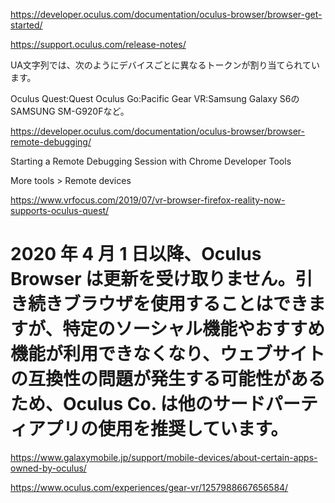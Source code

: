 https://developer.oculus.com/documentation/oculus-browser/browser-get-started/

https://support.oculus.com/release-notes/

UA文字列では、次のようにデバイスごとに異なるトークンが割り当てられています。

Oculus Quest:Quest
Oculus Go:Pacific
Gear VR:Samsung Galaxy S6のSAMSUNG SM-G920Fなど。


https://developer.oculus.com/documentation/oculus-browser/browser-remote-debugging/

Starting a Remote Debugging Session with Chrome Developer Tools

More tools > Remote devices 


https://www.vrfocus.com/2019/07/vr-browser-firefox-reality-now-supports-oculus-quest/


# 2020 年 4 月 1 日以降、Oculus Browser は更新を受け取りません。引き続きブラウザを使用することはできますが、特定のソーシャル機能やおすすめ機能が利用できなくなり、ウェブサイトの互換性の問題が発生する可能性があるため、Oculus Co. は他のサードパーティアプリの使用を推奨しています。
https://www.galaxymobile.jp/support/mobile-devices/about-certain-apps-owned-by-oculus/

https://www.oculus.com/experiences/gear-vr/1257988667656584/
